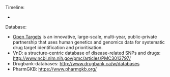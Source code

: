Timeline: 

* 


Database: 
* [Open Targets](https://www.targetvalidation.org/) is an innovative, large-scale, multi-year, public-private partnership that uses human genetics and genomics data for systematic drug target identification and prioritisation. 
* VnD: a structure-centric database of disease-related SNPs and drugs: http://www.ncbi.nlm.nih.gov/pmc/articles/PMC3013797/
* Drugbank-databases: http://www.drugbank.ca/w/databases
* PharmGKB: https://www.pharmgkb.org/

